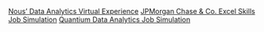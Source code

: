 [Nous’ Data Analytics Virtual Experience](https://prosple.com/verifier?id=cfd29210-b385-11ee-8d6b-5bef633de0f0)
[JPMorgan Chase & Co. Excel Skills Job Simulation](https://www.theforage.com/simulations/jpmorgan/excel-skills-h5vs)
[Quantium Data Analytics Job Simulation](https://www.theforage.com/simulations/quantium/data-analytics-rqkb)
